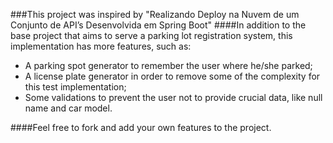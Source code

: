 ###This project was inspired by "Realizando Deploy na Nuvem de um Conjunto de API’s Desenvolvida em Spring Boot"
####In addition to the base project that aims to serve a parking lot registration system, this implementation has more features, such as:
   - A parking spot generator to remember the user where he/she parked;
   - A license plate generator in order to remove some of the complexity for this test implementation;
   - Some validations to prevent the user not to provide crucial data, like null name and car model.
   
####Feel free to fork and add your own features to the project.
